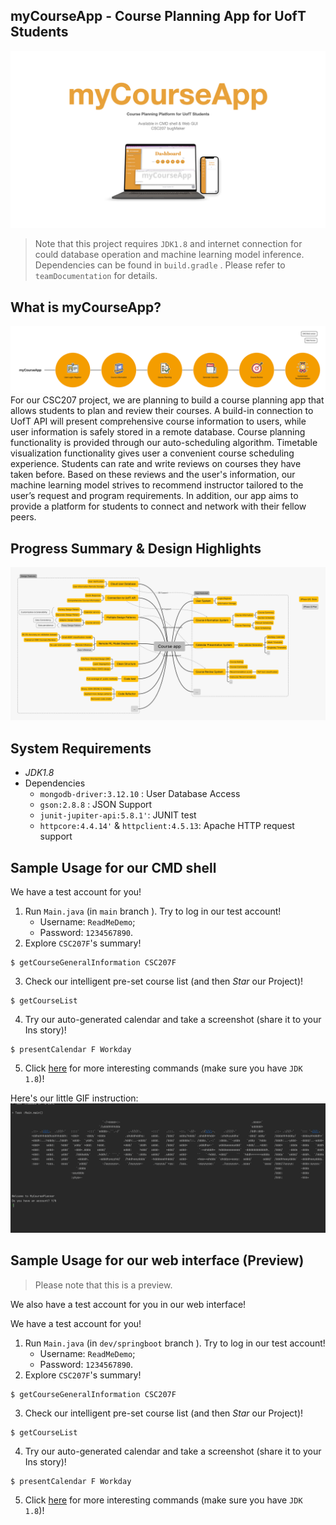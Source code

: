 ## myCourseApp - Course Planning App for UofT Students

![myCourseApp](README.assets/p1demo.jpeg)

> Note that this project requires `JDK1.8` and internet connection for could database operation and machine learning model inference. Dependencies can be found in  `build.gradle` . Please refer to `teamDocumentation` for details.

## What is myCourseApp?

![](README.assets/myCourseAppIntrop1.png)
For our CSC207 project, we are planning to build a course planning app that allows students to plan and review their courses. A build-in connection to UofT API will present comprehensive course information to users, while user information is safely stored in a remote database. Course planning functionality is provided through our auto-scheduling algorithm. Timetable visualization functionality gives user a convenient course scheduling experience. Students can rate and write reviews on courses they have taken before. Based on these reviews and the user's information, our machine learning model strives to recommend instructor tailored to the user’s request and program requirements. In addition, our app aims to provide a platform for students to connect and network with their fellow peers.



## Progress Summary & Design Highlights
![Course_app](README.assets/mindmapP1.png)

## System Requirements

- *JDK1.8*
- Dependencies
  - `mongodb-driver:3.12.10` : User Database Access
  - `gson:2.8.8` : JSON Support
  - `junit-jupiter-api:5.8.1'`: JUNIT test
  - `httpcore:4.4.14'` & `httpclient:4.5.13`: Apache HTTP request support



## Sample Usage for our CMD shell

We have a test account for you!
1. Run `Main.java` (in `main` branch ). Try to log in our test account!
   - Username: `ReadMeDemo`;
   - Password: `1234567890`.
2. Explore `CSC207F`'s summary!
```
$ getCourseGeneralInformation CSC207F
```
3. Check our intelligent pre-set course list (and then *Star* our Project)!
```
$ getCourseList
``` 
4. Try our auto-generated calendar and take a screenshot (share it to your Ins story)! 
```
$ presentCalendar F Workday
```
5. Click [here](teamDocumentation/cmdDocumentation.md) for more interesting commands (make sure you have `JDK 1.8`)!

Here's our little GIF instruction:
![](README.assets/readmedemo.gif)

## Sample Usage for our web interface (Preview)

> Please note that this is a preview.

We also have a test account for you in our web interface! 

We have a test account for you!
1. Run `Main.java` (in `dev/springboot` branch ). Try to log in our test account!
    - Username: `ReadMeDemo`;
    - Password: `1234567890`.
2. Explore `CSC207F`'s summary!
```
$ getCourseGeneralInformation CSC207F
```
3. Check our intelligent pre-set course list (and then *Star* our Project)!
```
$ getCourseList
``` 
4. Try our auto-generated calendar and take a screenshot (share it to your Ins story)!
```
$ presentCalendar F Workday
```
5. Click [here](teamDocumentation/cmdDocumentation.md) for more interesting commands (make sure you have `JDK 1.8`)!